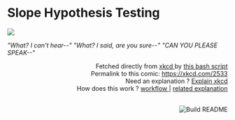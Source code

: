 # <b>Slope Hypothesis Testing</b>

[![](https://imgs.xkcd.com/comics/slope_hypothesis_testing.png)](https://xkcd.com/2533)

<i>&quot;What? I can&#39;t hear--&quot; &quot;What? I said, are you sure--&quot; &quot;CAN YOU PLEASE SPEAK--&quot;</i>

<div align="right">
  Fetched directly from
  <a href="https://xkcd.com">
    xkcd
  </a>
  by
  <a href="https://github.com/Vanille-N/Vanille-N/blob/master/fetch">
    this bash script
  </a>
</div>
<div align="right">
  Permalink to this comic:
  <a href="https://xkcd.com/2533">
    https://xkcd.com/2533
  </a>
</div>
<div align="right">
  Need an explanation ?
  <a href="https://www.explainxkcd.com/wiki/index.php/2533">
    Explain xkcd
  </a>
</div>
<div align="right">
  How does this work ?
  <a href="https://github.com/Vanille-N/Vanille-N/blob/master/.github/workflows/build.yml">
    workflow
  </a>
  |
  <a href="https://simonwillison.net/2020/Jul/10/self-updating-profile-readme/">
    related explanation
  </a>
</div><br>

<a href="https://github.com/Vanille-N/Vanille-N/actions"><img src="https://github.com/Vanille-N/Vanille-N/workflows/Build%20README/badge.svg" align="right" alt="Build README"></a>
